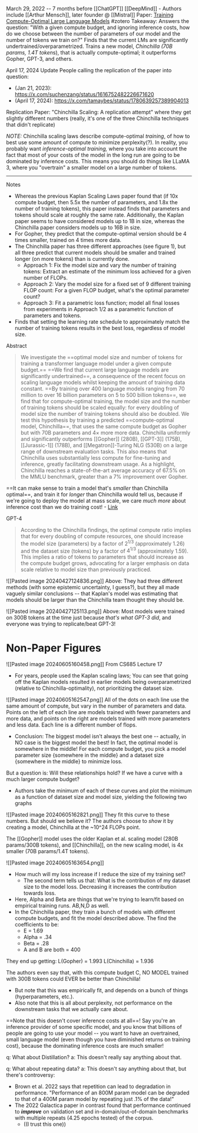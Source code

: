 March 29, 2022 -- 7 months before [[ChatGPT]]
[[DeepMind]] - Authors include [[Arthur Mensch]], later founder @ [[Mistral]]
Paper: [Training Compute-Optimal Large Language Models](https://arxiv.org/abs/2203.15556)
#zotero 
Takeaway: Answers the question: "With a given compute budget, and ignoring inference costs, how do we choose between the number of parameters of our model and the number of tokens we train on?" Finds that the current LMs are significantly undertrained/overparametrized. Trains a new model, *Chinchilla (70B params, 1.4T token*s), that is actually compute-optimal; it outperforms Gopher, GPT-3, and others.

April 17, 2024 Update
People calling the replication of the paper into question: 
- (Jan 21, 2023): https://x.com/suchenzang/status/1616752482226671620
- (April 17, 2024): https://x.com/tamaybes/status/1780639257389904013

Replication Paper: "Chinchilla Scaling: A replication attempt" where they get slightly different numbers (really, it's one of the three Chinchilla techniques that didn't replicate)

*NOTE:* Chinchilla scaling laws describe compute-optimal *training*, of how to best use some amount of compute to minimize perplexity(?). In reality, you probably want *inference-optimal training,* where you take into account the fact that most of your costs of the model in the long run are going to be dominated by inference costs. This means you should do things like LLaMA 3, where you "overtrain" a smaller model on a large number of tokens.

----


Notes
- Whereas the previous Kaplan Scaling Laws paper found that (if 10x compute budget, then 5.5x the number of parameters, and 1.8x the number of training tokens), this paper instead finds that parameters and tokens should scale at roughly the same rate. Additionally, the Kaplan paper seems to have considered models up to 1B in size, whereas the Chinchilla paper considers models up to 16B in size.
- For Gopher, they predict that the compute-optimal version should be 4 times smaller, trained on 4 times more data.
- The Chinchilla paper has three different approaches (see figure 1), but all three predict that current models should be smaller and trained longer (on more tokens) than is currently done.
	- Approach 1: Fix the model size and vary the number of training tokens: Extract an estimate of the minimum loss achieved for a given number of FLOPs.
	- Approach 2: Vary the model size for a fixed set of 9 different training FLOP count: For a given FLOP budget, what's the optimal parameter count?
	- Approach 3: Fit a parametric loss function; model all final losses from experiments in Approach 1/2 as a parametric function of parameters and tokens.
- Finds that setting the learning rate schedule to approximately match the number of training tokens results in the best loss, regardless of model size.


Abstract
> We investigate the ==optimal model size and number of tokens for training a transformer language model under a given compute budget.== ==We find that current large language models are significantly undertrained==, a consequence of the recent focus on scaling language models whilst keeping the amount of training data constant. ==By training over 400 language models ranging from 70 million to over 16 billion parameters on 5 to 500 billion tokens==, we find that for compute-optimal training, the model size and the number of training tokens should be scaled equally: for every doubling of model size the number of training tokens should also be doubled. We test this hypothesis by training a predicted ==compute-optimal model, Chinchilla==, that uses the same compute budget as Gopher but with 70B parameters and 4× more more data. Chinchilla uniformly and significantly outperforms [[Gopher]] (280B), [[GPT-3]] (175B), [[Jurassic-1]] (178B), and [[Megatron]]-Turing NLG (530B) on a large range of downstream evaluation tasks. This also means that Chinchilla uses substantially less compute for fine-tuning and inference, greatly facilitating downstream usage. As a highlight, Chinchilla reaches a state-of-the-art average accuracy of 67.5% on the MMLU benchmark, greater than a 7% improvement over Gopher.

==It can make sense to train a model that's *smaller* than Chinchilla optimal==, and train it for *longer* than Chinchilla would tell us, because if we're going to deploy the model at mass scale, we care *much more* about inference cost than we do training cost! - [Link](https://finbarr.ca/llms-not-trained-enough/)

GPT-4
> According to the Chinchilla findings, the optimal compute ratio implies that for every doubling of compute resources, one should increase the model size (parameters) by a factor of $2^{1/3}$​ (approximately 1.26) and the dataset size (tokens) by a factor of $4^{1/3}$​ (approximately 1.59). This implies a ratio of tokens to parameters that should increase as the compute budget grows, advocating for a larger emphasis on data scale relative to model size than previously practiced.

![[Pasted image 20240427124836.png]]
Above: They had three different methods (with some epistemic uncertainty, I guess?), but they all made vaguely similar conclusions -- that Kaplan's model was estimating that models should be larger than the Chinchilla team thought they should be.

![[Pasted image 20240427125113.png]]
Above: Most models were trained on 300B tokens at the time just because *that's what GPT-3 did*, and everyone was trying to replicate/beat GPT-3!


# Non-Paper Figures
![[Pasted image 20240605160458.png]]
From CS685 Lecture 17
- For years, people used the Kaplan scaling laws; You can see that going off the Kaplan models resulted in earlier models being overparametrized (relative to Chinchilla-optimality), not prioritizing the dataset size.


![[Pasted image 20240605162547.png]]
All of the dots on each line use the same amount of compute, but vary in the number of parameters and data. Points on the left of each line are models trained with fewer parameters and more data, and points on the right are models trained with more parameters and less data. Each line is a different number of flops.
- Conclusion: The biggest model isn't always the best one -- actually, in NO case is the biggest model the best! In fact, the optimal model is somewhere in the middle! For each compute budget, you pick a model parameter size {somewhere in the middle} and a dataset size {somewhere in the middle} to minimize loss.

But a question is: Will these relationships hold? If we have a curve with a much larger compute budget?
- Authors take the minimum of each of these curves and plot the minimum as a function of dataset size and model size, yielding the following two graphs

![[Pasted image 20240605162821.png]]
They fit this curve to these numbers. But should we believe it? The authors choose to *show* it by creating a model, Chinchilla at the ~10^24 FLOPs point.

The [[Gopher]] model uses the older Kaplan et al. scaling model (280B params/300B tokens), and [[Chinchilla]], on the new scaling model, is 4x smaller (70B params/1.4T tokens). 

![[Pasted image 20240605163654.png]]
- How much will my loss increase if I reduce the size of my training set? 
	- The second term tells us that: What is the contribution of my dataset size to the model loss. Decreasing it increases the contribution towards loss.
- Here, Alpha and Beta are things that we're trying to learn/fit based on empirical training runs. AB,N,D as well.
- In the Chinchilla paper, they train a bunch of models with different compute budgets, and fit the model described above. The find the coefficients to be:
	- E = 1.69 
	- Alpha = .34
	- Beta = .28
	- A and B are both = 400

They end up getting:
L(Gopher) = 1.993
L(Chinchilla) = 1.936

The authors even say that, with this compute budget C, NO MODEL trained with 300B tokens could EVER be better than Chinchilla!
- But note that this was empirically fit, and depends on a bunch of things (hyperparameters, etc.).
- Also note that this is all about perplexity, not performance on the downstream tasks that we actually care about.

==Note that this doesn't cover inference costs at all==! Say you're an inference provider of some specific model, and you know that billions of people are going to use your model -- you want to have an overtrained, small language model (even though you have diminished returns on training cost), because the dominating inference costs are much smaller!

q: What about Distillation?
a: This doesn't really say anything about that.

q: What about repeating data?
a: This doesn't say anything about that, but there's controversy:
- Brown et al. 2022 says that repetition can lead to degradation in performance. "Performance of an 800M param model can be degraded to that of a 400M param model by repeating just .1% of the data!"
- The 2022 Galactica paper in contrast found that performance continued to ***improve*** on validation set and in-domain/out-of-domain benchmarks with multiple repeats (4.25 epochs tested) of the corpus.
	- ((I trust this one))